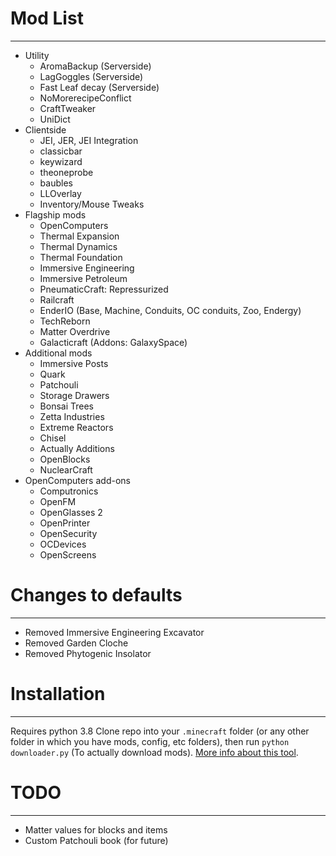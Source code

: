 # Mod List
----------
* Utility
    - AromaBackup (Serverside)
    - LagGoggles (Serverside)
    - Fast Leaf decay (Serverside)
    - NoMorerecipeConflict
    - CraftTweaker
    - UniDict
* Clientside
    - JEI, JER, JEI Integration
    - classicbar
    - keywizard
    - theoneprobe
    - baubles
    - LLOverlay
    - Inventory/Mouse Tweaks
* Flagship mods
    - OpenComputers
    - Thermal Expansion
    - Thermal Dynamics
    - Thermal Foundation
    - Immersive Engineering
    - Immersive Petroleum
    - PneumaticCraft: Repressurized
    - Railcraft
    - EnderIO (Base, Machine, Conduits, OC conduits, Zoo, Endergy)
    - TechReborn
    - Matter Overdrive
    - Galacticraft (Addons: GalaxySpace)
* Additional mods
    - Immersive Posts
    - Quark
    - Patchouli
    - Storage Drawers
    - Bonsai Trees
    - Zetta Industries
    - Extreme Reactors
    - Chisel
    - Actually Additions
    - OpenBlocks
    - NuclearCraft
* OpenComputers add-ons
    - Computronics
    - OpenFM
    - OpenGlasses 2
    - OpenPrinter
    - OpenSecurity
    - OCDevices
    - OpenScreens


# Changes to defaults
---------------------
* Removed Immersive Engineering Excavator
* Removed Garden Cloche
* Removed Phytogenic Insolator


# Installation
--------------
Requires python 3.8
Clone repo into your `.minecraft` folder (or any other folder in which you have mods, config, etc folders), then run `python downloader.py` (To actually download mods). [More info about this tool](https://github.com/JohnTheCoolingFan/MCModBulkUpdater).


# TODO
------
- Matter values for blocks and items
- Custom Patchouli book (for future)
